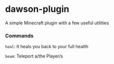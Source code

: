 dawson-plugin
=============

A simple Minecraft plugin with a few useful utilities

### Commands

`heal`: It heals you back to your full health

`beam`: Teleport a/the Player/s
